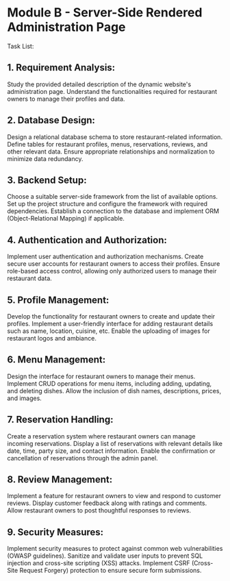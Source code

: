# Module B - Server-Side Rendered Administration Page

Task List:

## 1. Requirement Analysis:

Study the provided detailed description of the dynamic website's administration page.
Understand the functionalities required for restaurant owners to manage their profiles and data.

## 2. Database Design:

Design a relational database schema to store restaurant-related information.
Define tables for restaurant profiles, menus, reservations, reviews, and other relevant data.
Ensure appropriate relationships and normalization to minimize data redundancy.

## 3. Backend Setup:

Choose a suitable server-side framework from the list of available options.
Set up the project structure and configure the framework with required dependencies.
Establish a connection to the database and implement ORM (Object-Relational Mapping) if applicable.

## 4. Authentication and Authorization:

Implement user authentication and authorization mechanisms.
Create secure user accounts for restaurant owners to access their profiles.
Ensure role-based access control, allowing only authorized users to manage their restaurant data.

## 5. Profile Management:

Develop the functionality for restaurant owners to create and update their profiles.
Implement a user-friendly interface for adding restaurant details such as name, location, cuisine, etc.
Enable the uploading of images for restaurant logos and ambiance.

## 6. Menu Management:

Design the interface for restaurant owners to manage their menus.
Implement CRUD operations for menu items, including adding, updating, and deleting dishes.
Allow the inclusion of dish names, descriptions, prices, and images.

## 7. Reservation Handling:

Create a reservation system where restaurant owners can manage incoming reservations.
Display a list of reservations with relevant details like date, time, party size, and contact information.
Enable the confirmation or cancellation of reservations through the admin panel.

## 8. Review Management:

Implement a feature for restaurant owners to view and respond to customer reviews.
Display customer feedback along with ratings and comments.
Allow restaurant owners to post thoughtful responses to reviews.

## 9. Security Measures:

Implement security measures to protect against common web vulnerabilities (OWASP guidelines).
Sanitize and validate user inputs to prevent SQL injection and cross-site scripting (XSS) attacks.
Implement CSRF (Cross-Site Request Forgery) protection to ensure secure form submissions.